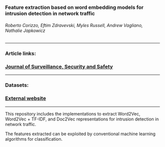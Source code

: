 ### Feature extraction based on word embedding models for intrusion detection in network traffic
###### Roberto Corizzo, Eftim Zdravevski, Myles Russell, Andrew Vagliano, Nathalie Japkowicz
###### 
------
### Article links:  
### [Journal of Surveillance, Security and Safety](https://www.jsssjournal.com/article/view/3836)  
------  
### Datasets:  
### [External website](https://rcorizzo.com/datasets/hids/datasets.zip)  
------  

This repository includes the implementations to extract Word2Vec, Word2Vec + TF-IDF, and Doc2Vec representations for intrusion detection in network traffic.

The features extracted can be exploited by conventional machine learning algorithms for classification.
